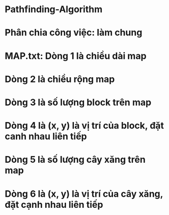 # Pathfinding-Algorithm
# Phân chia công việc: làm chung
# MAP.txt: Dòng 1 là chiều dài map
#           Dòng 2 là chiều rộng map
#           Dòng 3 là số lượng block trên map
#           Dòng 4 là (x, y) là vị trí của block, đặt canh nhau liên tiếp 
#           Dòng 5 là số lượng cây xăng trên map
#           Dòng 6 là (x, y) là vị trí của cây xăng, đặt cạnh nhau liên tiếp
